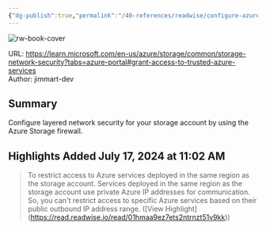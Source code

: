 ```yaml
---
{"dg-publish":true,"permalink":"/40-references/readwise/configure-azure-storage-firewalls-and-virtual-networks/","tags":["rw/articles"]}
---
```



![rw-book-cover](https://learn.microsoft.com/en-us/media/open-graph-image.png)

  

URL: <https://learn.microsoft.com/en-us/azure/storage/common/storage-network-security?tabs=azure-portal#grant-access-to-trusted-azure-services>  
Author: jimmart-dev

## Summary

Configure layered network security for your storage account by using the Azure Storage firewall.

## Highlights Added July 17, 2024 at 11:02 AM

> To restrict access to Azure services deployed in the same region as the storage account. Services deployed in the same region as the storage account use private Azure IP addresses for communication. So, you can't restrict access to specific Azure services based on their public outbound IP address range. ([View Highlight] (<https://read.readwise.io/read/01hmaa9ez7ets2ntrnzt51v9kk>))
